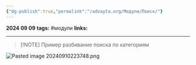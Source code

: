 ```yaml
---
{"dg-publish":true,"permalink":"/advayta.org/Модули/Поиск/"}
---
```


**2024 09 09**
**tags:** #модули 
**links:** 

---

> [!NOTE] Пример разбивание поиска по категориям
> 
![Pasted image 20240910223748.png](/img/user/data/Pasted%20image%2020240910223748.png)


